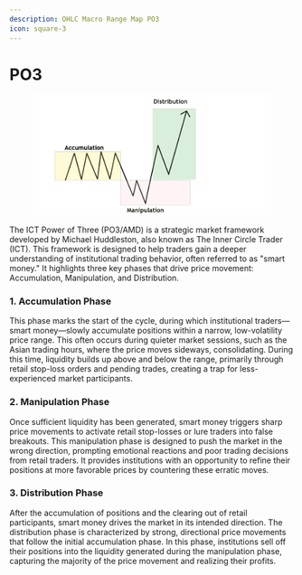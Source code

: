 ```yaml
---
description: OHLC Macro Range Map PO3
icon: square-3
---
```


# PO3

<figure><img src="../../.gitbook/assets/docs-rangemap-005.png" alt=""><figcaption></figcaption></figure>

The ICT Power of Three (PO3/AMD) is a strategic market framework developed by Michael Huddleston, also known as The Inner Circle Trader (ICT). This framework is designed to help traders gain a deeper understanding of institutional trading behavior, often referred to as "smart money." It highlights three key phases that drive price movement: Accumulation, Manipulation, and Distribution.

### **1. Accumulation Phase**

This phase marks the start of the cycle, during which institutional traders—smart money—slowly accumulate positions within a narrow, low-volatility price range. This often occurs during quieter market sessions, such as the Asian trading hours, where the price moves sideways, consolidating. During this time, liquidity builds up above and below the range, primarily through retail stop-loss orders and pending trades, creating a trap for less-experienced market participants.

### **2. Manipulation Phase**

Once sufficient liquidity has been generated, smart money triggers sharp price movements to activate retail stop-losses or lure traders into false breakouts. This manipulation phase is designed to push the market in the wrong direction, prompting emotional reactions and poor trading decisions from retail traders. It provides institutions with an opportunity to refine their positions at more favorable prices by countering these erratic moves.

### **3. Distribution Phase**

After the accumulation of positions and the clearing out of retail participants, smart money drives the market in its intended direction. The distribution phase is characterized by strong, directional price movements that follow the initial accumulation phase. In this phase, institutions sell off their positions into the liquidity generated during the manipulation phase, capturing the majority of the price movement and realizing their profits.
